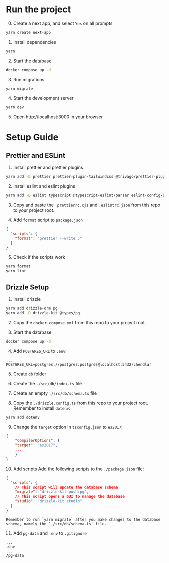 # Run the project

0. Create a next app, and select `Yes` on all prompts

```bash
yarn create next-app
```

1. Install dependencies

```bash
yarn
```

2. Start the database

```bash
docker compose up -d
```

3. Run migrations

```bash
yarn migrate
```

4. Start the development server

```bash
yarn dev
```

5. Open http://localhost:3000 in your browser

# Setup Guide

## Prettier and ESLint

1. Install prettier and prettier plugins

```bash
yarn add -D prettier prettier-plugin-tailwindcss @trivago/prettier-plugin-sort-imports
```

2. Install eslint and eslint plugins

```bash
yarn add -D eslint typescript @typescript-eslint/parser eslint-config-prettier @typescript-eslint/eslint-plugin
```

3. Copy and paste the `.prettierrc.cjs` and `.eslintrc.json` from this repo to your project root.

4. Add `format` script to `package.json`

```json
{
  "scripts": {
    "format": "prettier --write ."
  }
}
```

5. Check if the scripts work

```bash
yarn format
yarn lint
```

## Drizzle Setup

1. Install drizzle

```bash
yarn add drizzle-orm pg
yarn add -D drizzle-kit @types/pg
```

2. Copy the `docker-compose.yml` from this repo to your project root.

3. Start the database

```bash
docker compose up -d
```

4. Add `POSTGRES_URL` to `.env`:

```text
...
POSTGRES_URL=postgres://postgres:postgres@localhost:5432/chendlar
```

5. Create `db` folder
6. Create the `./src/db/index.ts` file

7. Create an empty `./src/db/schema.ts` file

8. Copy the `./drizzle.config.ts` from this repo to your project root.
   Remember to install `dotenv`:

```bash
yarn add dotenv
```

9. Change the `target` option in `tsconfig.json` to `es2017`:

```json
{
    "compilerOptions": {
    "target": "es2017",
    ...
    }
}
```

10. Add scripts
    Add the following scripts to the `./package.json` file:

```json
{
  "scripts": {
    // This script will update the database schema
    "migrate": "drizzle-kit push:pg",
    // This script opens a GUI to manage the database
    "studio": "drizzle-kit studio"
  }
}
```

    Remember to run `yarn migrate` after you make changes to the database schema, namely the `./src/db/schema.ts` file.

11. Add `pg-data` and `.env` to `.gitignore`

```text
...
.env
...
/pg-data
```
